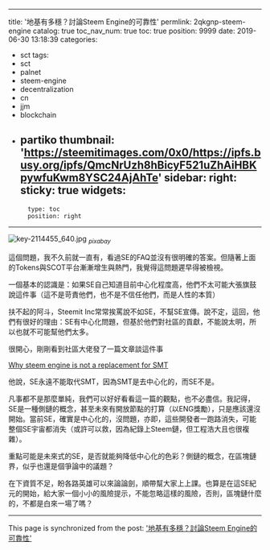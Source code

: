 
---
title: '地基有多穩？討論Steem Engine的可靠性'
permlink: 2qkgnp-steem-engine
catalog: true
toc_nav_num: true
toc: true
position: 9999
date: 2019-06-30 13:18:39
categories:
- sct
tags:
- sct
- palnet
- steem-engine
- decentralization
- cn
- jjm
- blockchain
- partiko
thumbnail: 'https://steemitimages.com/0x0/https://ipfs.busy.org/ipfs/QmcNrUzh8hBicyF521uZhAiHBKpywfuKwm8YSC24AjAhTe'
sidebar:
    right:
        sticky: true
widgets:
    -
        type: toc
        position: right
---


![key-2114455_640.jpg](https://steemitimages.com/0x0/https://ipfs.busy.org/ipfs/QmcNrUzh8hBicyF521uZhAiHBKpywfuKwm8YSC24AjAhTe)
<sub>_pixabay_</sub>

這個問題，我不久前就一直有，看過SE的FAQ並沒有很明確的答案。但隨著上面的Tokens與SCOT平台漸漸增生與熱門，我覺得這問題遲早得被檢視。

一個基本的認識是：如果SE自己知道目前中心化程度高，他們不太可能大張旗鼓說這件事（這不是苛責他們，也不是不信任他們，而是人性的本質）

扶不起的阿斗，Steemit Inc常常挨罵說不如SE，不幫SE宣傳。說不定，這回，他們有很好的理由：SE有中心化問題，但基於他們對社區的貢獻，不能說太明，所以也就不可能幫他們太多。

很開心，剛剛看到社區大佬發了一篇文章談這件事

[Why steem engine is not a replacement for SMT](https://steemit.com/steem/@pharesim/why-steem-engine-is-not-a-replacement-for-smt)

他說，SE永遠不能取代SMT，因為SMT是去中心化的，而SE不是。

凡事都不是那麼單純，我們可以好好看看這一篇的觀點，也不必盡信。我記得，SE是一種側鏈的概念，甚至未來有開放節點的打算（以ENG獎勵），只是應該還沒開始。當前SE，確實是中心化的，沒問題，亦即，這些開發者一跑路消失，可能整個SE宇宙都消失（或許可以救，因為紀錄上Steem鏈，但工程浩大且也很複雜）。

重點可能是未來式的SE，是否就能夠降低中心化的色彩？側鏈的概念，在區塊鏈界，似乎也還是個爭論中的議題？

在下資質不足，盼各路英雄可以來論論劍，順帶幫大家上上課。也算是在這SE紀元的開始，給大家一個小小的風險提示，不能忽略這樣的風險，否則，區塊鏈什麼的，不都是白來一場了嗎？

- - -

This page is synchronized from the post: ['地基有多穩？討論Steem Engine的可靠性'](https://steemit.com/@deanliu/2qkgnp-steem-engine)

